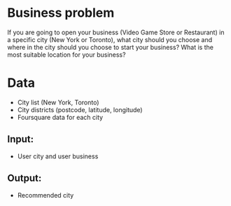 # Business problem

If you are going to open your business (Video Game Store or Restaurant) in a specific city (New York or Toronto), what city should you choose and where in the city should you choose to start your business? What is the most suitable location for your business?

# Data
- City list (New York, Toronto)
- City districts (postcode, latitude, longitude)
- Foursquare data for each city

## Input:
- User city and user business

## Output:
- Recommended city

